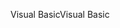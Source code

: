 <span data-ttu-id="972de-101">Visual Basic</span><span class="sxs-lookup"><span data-stu-id="972de-101">Visual Basic</span></span>